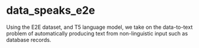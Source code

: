 # data_speaks_e2e
Using the E2E dataset, and T5 language model, we take on the data-to-text problem of automatically producing text from non-linguistic input such as database records.
